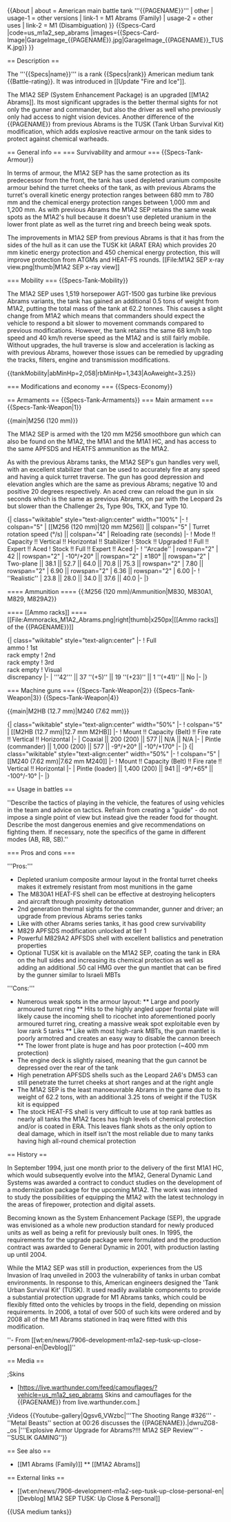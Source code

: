 {{About
| about = American main battle tank '''{{PAGENAME}}'''
| other
| usage-1 = other versions
| link-1 = M1 Abrams (Family)
| usage-2 = other uses
| link-2 = M1 (Disambiguation)
}}
{{Specs-Card
|code=us_m1a2_sep_abrams
|images={{Specs-Card-Image|GarageImage_{{PAGENAME}}.jpg|GarageImage_{{PAGENAME}}_TUSK.jpg}}
}}

== Description ==
<!-- ''In the description, the first part should be about the history of the creation and combat usage of the vehicle, as well as its key features. In the second part, tell the reader about the ground vehicle in the game. Insert a screenshot of the vehicle, so that if the novice player does not remember the vehicle by name, he will immediately understand what kind of vehicle the article is talking about.'' -->
The '''{{Specs|name}}''' is a rank {{Specs|rank}} American medium tank {{Battle-rating}}. It was introduced in [[Update "Fire and Ice"]].

The M1A2 SEP (System Enhancement Package) is an upgraded [[M1A2 Abrams]]. Its most significant upgrades is the better thermal sights for not only the gunner and commander, but also the driver as well who previously only had access to night vision devices. Another difference of the {{PAGENAME}} from previous Abrams is the TUSK (Tank Urban Survival Kit) modification, which adds explosive reactive armour on the tank sides to protect against chemical warheads.

== General info ==
=== Survivability and armour ===
{{Specs-Tank-Armour}}
<!-- ''Describe armour protection. Note the most well protected and key weak areas. Appreciate the layout of modules as well as the number and location of crew members. Is the level of armour protection sufficient, is the placement of modules helpful for survival in combat? If necessary use a visual template to indicate the most secure and weak zones of the armour.'' -->
In terms of armour, the M1A2 SEP has the same protection as its predecessor from the front, the tank has used depleted uranium composite armour behind the turret cheeks of the tank, as with previous Abrams the turret's overall kinetic energy protection ranges between 680 mm to 780 mm and the chemical energy protection ranges between 1,000 mm and 1,200 mm. As with previous Abrams the M1A2 SEP retains the same weak spots as the M1A2's hull because it doesn't use depleted uranium in the lower front plate as well as the turret ring and breech being weak spots.

The improvements in M1A2 SEP from previous Abrams is that it has from the sides of the hull as it can use the TUSK kit (ARAT ERA) which provides 20 mm kinetic energy protection and 450 chemical energy protection, this will improve protection from ATGMs and HEAT-FS rounds.
[[File:M1A2 SEP x-ray view.png|thumb|M1A2 SEP x-ray view]]

=== Mobility ===
{{Specs-Tank-Mobility}}
<!-- ''Write about the mobility of the ground vehicle. Estimate the specific power and manoeuvrability, as well as the maximum speed forwards and backwards.'' -->
The M1A2 SEP uses 1,519 horsepower AGT-1500 gas turbine like previous Abrams variants, the tank has gained an additional 0.5 tons of weight from M1A2, putting the total mass of the tank at 62.2 tonnes. This causes a slight change from M1A2 which means that commanders should expect the vehicle to respond a bit slower to movement commands compared to previous modifications. However, the tank retains the same 68 km/h top speed and 40 km/h reverse speed as the M1A2 and is still fairly mobile. Without upgrades, the hull traverse is slow and acceleration is lacking as with previous Abrams, however those issues can be remedied by upgrading the tracks, filters, engine and transmission modifications.

{{tankMobility|abMinHp=2,058|rbMinHp=1,343|AoAweight=3.25}}

=== Modifications and economy ===
{{Specs-Economy}}

== Armaments ==
{{Specs-Tank-Armaments}}
=== Main armament ===
{{Specs-Tank-Weapon|1}}
<!-- ''Give the reader information about the characteristics of the main gun. Assess its effectiveness in a battle based on the reloading speed, ballistics and the power of shells. Do not forget about the flexibility of the fire, that is how quickly the cannon can be aimed at the target, open fire on it and aim at another enemy. Add a link to the main article on the gun: <code><nowiki>{{main|Name of the weapon}}</nowiki></code>. Describe in general terms the ammunition available for the main gun. Give advice on how to use them and how to fill the ammunition storage.'' -->
{{main|M256 (120 mm)}}

The M1A2 SEP is armed with the 120 mm M256 smoothbore gun which can also be found on the M1A2, the M1A1 and the M1A1 HC, and has access to the same APFSDS and HEATFS ammunition as the M1A2.

As with the previous Abrams tanks, the M1A2 SEP's gun handles very well, with an excellent stabilizer that can be used to accurately fire at any speed and having a quick turret traverse. The gun has good depression and elevation angles which are the same as previous Abrams; negative 10 and positive 20 degrees respectively. An aced crew can reload the gun in six seconds which is the same as previous Abrams, on par with the Leopard 2s but slower than the Challenger 2s, Type 90s, TKX, and Type 10.

{| class="wikitable" style="text-align:center" width="100%"
|-
! colspan="5" | [[M256 (120 mm)|120 mm M256]] || colspan="5" | Turret rotation speed (°/s) || colspan="4" | Reloading rate (seconds)
|-
! Mode !! Capacity !! Vertical !! Horizontal !! Stabilizer
! Stock !! Upgraded !! Full !! Expert !! Aced
! Stock !! Full !! Expert !! Aced
|-
! ''Arcade''
| rowspan="2" | 42 || rowspan="2" | -10°/+20° || rowspan="2" | ±180° || rowspan="2" | Two-plane || 38.1 || 52.7 || 64.0 || 70.8 || 75.3 || rowspan="2" | 7.80 || rowspan="2" | 6.90 || rowspan="2" | 6.36 || rowspan="2" | 6.00
|-
! ''Realistic''
| 23.8 || 28.0 || 34.0 || 37.6 || 40.0
|-
|}

==== Ammunition ====
{{:M256 (120 mm)/Ammunition|M830, M830A1, M829, M829A2}}

==== [[Ammo racks]] ====
[[File:Ammoracks_M1A2_Abrams.png|right|thumb|x250px|[[Ammo racks]] of the {{PAGENAME}}]]
<!-- '''Last updated:''' -->
{| class="wikitable" style="text-align:center"
|-
! Full<br>ammo
! 1st<br>rack empty
! 2nd<br>rack empty
! 3rd<br>rack empty
! Visual<br>discrepancy
|-
| '''42''' || 37&nbsp;''(+5)'' || 19 ''(+23)'' || 1 ''(+41)'' || No
|-
|}

=== Machine guns ===
{{Specs-Tank-Weapon|2}}
{{Specs-Tank-Weapon|3}}
{{Specs-Tank-Weapon|4}}
<!-- ''Offensive and anti-aircraft machine guns not only allow you to fight some aircraft but also are effective against lightly armoured vehicles. Evaluate machine guns and give recommendations on its use.'' -->
{{main|M2HB (12.7 mm)|M240 (7.62 mm)}}

{| class="wikitable" style="text-align:center" width="50%"
|-
! colspan="5" | [[M2HB (12.7 mm)|12.7 mm M2HB]]
|-
! Mount !! Capacity (Belt) !! Fire rate !! Vertical !! Horizontal
|-
| Coaxial || 200 (200) || 577 || N/A || N/A
|-
| Pintle (commander) || 1,000 (200) || 577 || -9°/+20° || -10°/+170°
|-
|}
{| class="wikitable" style="text-align:center" width="50%"
|-
! colspan="5" | [[M240 (7.62 mm)|7.62 mm M240]]
|-
! Mount !! Capacity (Belt) !! Fire rate !! Vertical !! Horizontal
|-
| Pintle (loader) || 1,400 (200) || 941 || -9°/+65° || -100°/-10°
|-
|}

== Usage in battles ==
<!-- ''Describe the tactics of playing in the vehicle, the features of using vehicles in the team and advice on tactics. Refrain from creating a "guide" - do not impose a single point of view but instead give the reader food for thought. Describe the most dangerous enemies and give recommendations on fighting them. If necessary, note the specifics of the game in different modes (AB, RB, SB).'' -->
''Describe the tactics of playing in the vehicle, the features of using vehicles in the team and advice on tactics. Refrain from creating a "guide" - do not impose a single point of view but instead give the reader food for thought. Describe the most dangerous enemies and give recommendations on fighting them. If necessary, note the specifics of the game in different modes (AB, RB, SB).''

=== Pros and cons ===
<!-- ''Summarise and briefly evaluate the vehicle in terms of its characteristics and combat effectiveness. Mark its pros and cons in a bulleted list. Try not to use more than 6 points for each of the characteristics. Avoid using categorical definitions such as "bad", "good" and the like - use substitutions with softer forms such as "inadequate" and "effective".'' -->

'''Pros:'''

* Depleted uranium composite armour layout in the frontal turret cheeks makes it extremely resistant from most munitions in the game
* The M830A1 HEAT-FS shell can be effective at destroying helicopters and aircraft through proximity detonation
* 2nd generation thermal sights for the commander, gunner and driver; an upgrade from previous Abrams series tanks
* Like with other Abrams series tanks, it has good crew survivability
* M829 APFSDS modification unlocked at tier 1
* Powerful M829A2 APFSDS shell with excellent ballistics and penetration properties
* Optional TUSK kit is available on the M1A2 SEP, coating the tank in ERA on the hull sides and increasing its chemical protection as well as adding an additional .50 cal HMG over the gun mantlet that can be fired by the gunner similar to Israeli MBTs

'''Cons:'''

* Numerous weak spots in the armour layout:
** Large and poorly armoured turret ring 
** Hits to the highly angled upper frontal plate will likely cause the incoming shell to ricochet into aforementioned poorly armoured turret ring, creating a massive weak spot exploitable even by low rank 5 tanks
** Like with most high-rank MBTs, the gun mantlet is poorly armotred and creates an easy way to disable the cannon breech
** The lower front plate is huge and has poor protection (~400 mm protection)
* The engine deck is slightly raised, meaning that the gun cannot be depressed over the rear of the tank
* High penetration APFSDS shells such as the Leopard 2A6's DM53 can still penetrate the turret cheeks at short ranges and at the right angle
* The M1A2 SEP is the least manoeuvrable Abrams in the game due to its weight of 62.2 tons, with an additional 3.25 tons of weight if the TUSK kit is equipped
* The stock HEAT-FS shell is very difficult to use at top rank battles as nearly all tanks the M1A2 faces has high levels of chemical protection and/or is coated in ERA. This leaves flank shots as the only option to deal damage, which in itself isn't the most reliable due to many tanks having high all-round chemical protection

== History ==
<!-- ''Describe the history of the creation and combat usage of the vehicle in more detail than in the introduction. If the historical reference turns out to be too long, take it to a separate article, taking a link to the article about the vehicle and adding a block "/History" (example: <nowiki>https://wiki.warthunder.com/(Vehicle-name)/History</nowiki>) and add a link to it here using the <code>main</code> template. Be sure to reference text and sources by using <code><nowiki><ref></ref></nowiki></code>, as well as adding them at the end of the article with <code><nowiki><references /></nowiki></code>. This section may also include the vehicle's dev blog entry (if applicable) and the in-game encyclopedia description (under <code><nowiki>=== In-game description ===</nowiki></code>, also if applicable).'' -->
In September 1994, just one month prior to the delivery of the first M1A1 HC, which would subsequently evolve into the M1A2, General Dynamic Land Systems was awarded a contract to conduct studies on the development of a modernization package for the upcoming M1A2. The work was intended to study the possibilities of equipping the M1A2 with the latest technology in the areas of firepower, protection and digital assets.

Becoming known as the System Enhancement Package (SEP), the upgrade was envisioned as a whole new production standard for newly produced units as well as being a refit for previously built ones. In 1995, the requirements for the upgrade package were formulated and the production contract was awarded to General Dynamic in 2001, with production lasting up until 2004.

While the M1A2 SEP was still in production, experiences from the US Invasion of Iraq unveiled in 2003 the vulnerability of tanks in urban combat environments. In response to this, American engineers designed the 'Tank Urban Survival Kit' (TUSK). It used readily available components to provide a substantial protection upgrade for M1 Abrams tanks, which could be flexibly fitted onto the vehicles by troops in the field, depending on mission requirements. In 2006, a total of over 500 of such kits were ordered and by 2008 all of the M1 Abrams stationed in Iraq were fitted with this modification.

''- From [[wt:en/news/7906-development-m1a2-sep-tusk-up-close-personal-en|Devblog]]''

== Media ==
<!-- ''Excellent additions to the article would be video guides, screenshots from the game, and photos.'' -->

;Skins
* [https://live.warthunder.com/feed/camouflages/?vehicle=us_m1a2_sep_abrams Skins and camouflages for the {{PAGENAME}} from live.warthunder.com.]

;Videos
{{Youtube-gallery|Qgsv6_VWzbc|'''The Shooting Range #326''' - ''Metal Beasts'' section at 00:26 discusses the {{PAGENAME}}.|dwruZG8-_os
|'''Explosive Armor Upgrade for Abrams?!!! M1A2 SEP Review''' - ''SUSLIK GAMING''}}

== See also ==
<!-- ''Links to the articles on the War Thunder Wiki that you think will be useful for the reader, for example:''
* ''reference to the series of the vehicles;''
* ''links to approximate analogues of other nations and research trees.'' -->

* [[M1 Abrams (Family)]]
** [[M1A2 Abrams]]

== External links ==
<!-- ''Paste links to sources and external resources, such as:''
* ''topic on the official game forum;''
* ''other literature.'' -->

* [[wt:en/news/7906-development-m1a2-sep-tusk-up-close-personal-en|[Devblog] M1A2 SEP TUSK: Up Close & Personal]]

{{USA medium tanks}}